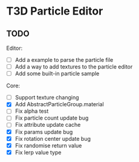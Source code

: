 # T3D Particle Editor

## TODO

Editor:

- [ ] Add a example to parse the particle file
- [ ] Add a way to add textures to the particle editor
- [ ] Add some built-in particle sample

Core:

- [ ] Support texture changing
- [x] Add AbstractParticleGroup.material
- [ ] Fix alpha test
- [ ] Fix particle count update bug
- [ ] Fix attribute update cache
- [x] Fix params update bug
- [x] Fix rotation center update bug
- [x] Fix randomise return value
- [x] Fix lerp value type